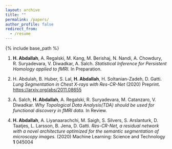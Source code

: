 ```yaml
---
layout: archive
title: ""
permalink: /papers/
author_profile: false
redirect_from:
  - /resume
---
```


{% include base_path %}


1.  **H. Abdallah**, A. Regalski, M. Kang, M. Berishaj, N. Nandi, A.
    Chowdury, R. Suryadevara, V. Diwadkar, A. Salch. *Statistical
    Inference for Persistent Homology applied to fMRI.* In Preparation.

2.  H. Abdulah, B. Huber, S. Lal, **H. Abdallah**, H.
    Soltanian-Zadeh, D. Gatti. *Lung Segmentation in Chest X-rays with
    Res-CR-Net* (2020) Preprint. <https://arxiv.org/abs/2011.08655>

3.  A. Salch, **H. Abdallah**, A. Regalski, R. Suryadevara, M.
    Catanzaro, V. Diwadkar. *Why Topological Data Analysis(TDA) should
    be used for functional discovery in fMRI data.* In Review.

4.  **H. Abdallah**, A. Liyanaarachchi, M. Saigh, S. Silvers, S.
    Arslanturk, D. Taatjes, L. Larsson, B. Jena, D. Gatti. *Res-CR-Net,
    a residual network with a novel architecture optimized for the
    semantic segmentation of microscopy images.* (2020) Machine
    Learning: Science and Technology **1** 045004
